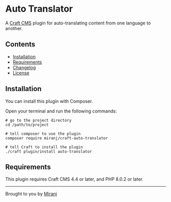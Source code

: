 # Auto Translator

A [Craft CMS][craft] plugin for auto-translating content from one language to another.

[craft]: https://craftcms.com/

## Contents

- [Installation](#installation)
- [Requirements](#requirements)
- [Changelog](./CHANGELOG.md)
- [License](./LICENSE)

## Installation

You can install this plugin <!-- from the [Plugin Store][ps] or --> with Composer.

[ps]: https://plugins.craftcms.com/redirector

<!-- #### From the Plugin Store

Go to the Plugin Store in your project’s Control Panel and search for “Redirector”.
Then click on the “Install” button in its modal window.

#### Using Composer -->

Open your terminal and run the following commands:

    # go to the project directory
    cd /path/to/project

    # tell composer to use the plugin
    composer require miranj/craft-auto-translator

    # tell Craft to install the plugin
    ./craft plugin/install auto-translator

## Requirements

This plugin requires Craft CMS 4.4 or later, and PHP 8.0.2 or later.

---

Brought to you by [Miranj](https://miranj.in/)
